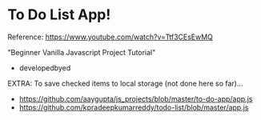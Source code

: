 # To Do List App!

Reference: https://www.youtube.com/watch?v=Ttf3CEsEwMQ

"Beginner Vanilla Javascript Project Tutorial"

- developedbyed

EXTRA:
To save checked items to local storage (not done here so far)...
- https://github.com/aaygupta/js_projects/blob/master/to-do-app/app.js
- https://github.com/kpradeepkumarreddy/todo-list/blob/master/app.js